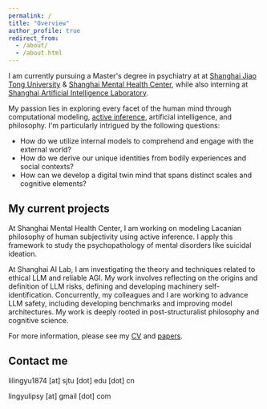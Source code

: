 ```yaml
---
permalink: /
title: "Overview"
author_profile: true
redirect_from: 
  - /about/
  - /about.html
---
```


I am currently pursuing a Master's degree in psychiatry at at [Shanghai Jiao Tong University][sjtu] & [Shanghai Mental Health Center][smhc], while also interning at [Shanghai Artificial Intelligence Laboratory][shailab].

My passion lies in exploring every facet of the human mind through computational modeling, [active inference][fep], artificial intelligence, and philosophy. I'm particularly intrigued by the following questions:

* How do we utilize internal models to comprehend and engage with the external world?
* How do we derive our unique identities from bodily experiences and social contexts?
* How can we develop a digital twin mind that spans distinct scales and cognitive elements?


## My current projects

At Shanghai Mental Health Center, I am working on modeling Lacanian philosophy of human subjectivity using active inference. I apply this framework to study the psychopathology of mental disorders like suicidal ideation.

At Shanghai AI Lab, I am investigating the theory and techniques related to ethical LLM and reliable AGI. My work involves reflecting on the origins and definition of LLM risks, defining and developing machinery self-identification. Concurrently, my colleagues and I are working to advance LLM safety, including developing benchmarks and improving model architectures. My work is deeply rooted in post-structuralist philosophy and cognitive science.



For more information, please see my [CV](http://yabyum.github.io/cv/) and [papers](http://yabyum.github.io/papers/).

## Contact me 

lilingyu1874 [at] sjtu [dot] edu [dot] cn

lingyulipsy [at] gmail [dot] com

[sjtu]: https://en.sjtu.edu.cn/
[smhc]: https://www.smhc.org.cn/English/
[shailab]: https://www.shlab.org.cn/
[fep]: https://en.wikipedia.org/wiki/Free_energy_principle